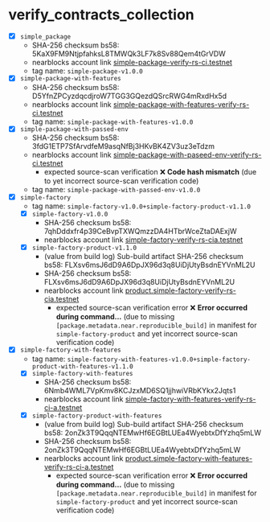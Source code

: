# verify_contracts_collection

- [x] `simple_package`
  - SHA-256 checksum bs58: 5KaX9FM9NtjpfahksL8TMWQk3LF7k8Sv88Qem4tGrVDW
  - nearblocks account link [simple-package-verify-rs-ci.testnet](https://testnet.nearblocks.io/address/simple-package-verify-rs-ci.testnet?tab=contract)
  - tag name: `simple-package-v1.0.0`
- [x] `simple-package-with-features`
  - SHA-256 checksum bs58: D5YfnZPCyzdqcdjroW7TGG3GQezdQSrcRWG4mRxdHx5d
  - nearblocks account link [simple-package-with-features-verify-rs-ci.testnet](https://testnet.nearblocks.io/address/simple-package-with-features-verify-rs-ci.testnet)
  - tag name: `simple-package-with-features-v1.0.0`
- [x] `simple-package-with-passed-env`
  - SHA-256 checksum bs58: 3fdG1ETP7SfArvdfeM9asqNfBj3HKvBK4ZV3uz3eTdzm
  - nearblocks account link [simple-package-with-paseed-env-verify-rs-ci.testnet](https://testnet.nearblocks.io/address/simple-package-with-paseed-env-verify-rs-ci.testnet?tab=contract)
    - expected source-scan verification ❌ **Code hash mismatch** (due to yet incorrect source-scan verification code)
  - tag name: `simple-package-with-passed-env-v1.0.0`
- [x] `simple-factory`
    - tag name: `simple-factory-v1.0.0+simple-factory-product-v1.1.0`
  - [x] `simple-factory-v1.0.0`
    - SHA-256 checksum bs58: 7qhDddxfr4p39CeBvpTXWQmzzDA4HTbrWceZtaDAExjW
    - nearblocks account link [simple-factory-verify-rs-cia.testnet](https://testnet.nearblocks.io/address/simple-factory-verify-rs-cia.testnet?tab=contract)
  - [x] `simple-factory-product-v1.1.0`
    - (value from build log) Sub-build artifact SHA-256 checksum bs58: FLXsv6msJ6dD9A6DpJX96d3q8UiDjUtyBsdnEYVnML2U
    - SHA-256 checksum bs58: FLXsv6msJ6dD9A6DpJX96d3q8UiDjUtyBsdnEYVnML2U
    - nearblocks account link [product.simple-factory-verify-rs-cia.testnet](https://testnet.nearblocks.io/address/product.simple-factory-verify-rs-cia.testnet?tab=contract)
      - expected source-scan verification error ❌ **Error occurred during command...**
        (due to missing `[package.metadata.near.reproducible_build]` in manifest for `simple-factory-product` and yet incorrect source-scan verification code)
- [x] `simple-factory-with-features`
    - tag name: `simple-factory-with-features-v1.0.0+simple-factory-product-with-features-v1.1.0`
  - [x] `simple-factory-with-features`
    - SHA-256 checksum bs58: 6Nmb4WML7VpKmv8KCJzxMD6SQ1jjhwiVRbKYkx2Jqts1
    - nearblocks account link [simple-factory-with-features-verify-rs-ci-a.testnet](https://testnet.nearblocks.io/address/simple-factory-with-features-verify-rs-ci-a.testnet?tab=contract)
  - [x] `simple-factory-product-with-features`
    - (value from build log) Sub-build artifact SHA-256 checksum bs58: 2onZk3T9QqqNTEMwHf6EGBtLUEa4WyebtxDfYzhq5mLW
    - SHA-256 checksum bs58: 2onZk3T9QqqNTEMwHf6EGBtLUEa4WyebtxDfYzhq5mLW
    - nearblocks account link [product.simple-factory-with-features-verify-rs-ci-a.testnet](https://testnet.nearblocks.io/address/product.simple-factory-with-features-verify-rs-ci-a.testnet?tab=contract)
      - expected source-scan verification error ❌ **Error occurred during command...**
        (due to missing `[package.metadata.near.reproducible_build]` in manifest for `simple-factory-product` and yet incorrect source-scan verification code)
